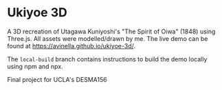 # Ukiyoe 3D

A 3D recreation of Utagawa Kuniyoshi's "The Spirit of Oiwa" (1848) using Three.js. All assets were modelled/drawn by me. The live demo can be found at https://avinella.github.io/ukiyoe-3d/.

The ```local-build``` branch contains instructions to build the demo locally using npm and npx.

Final project for UCLA's DESMA156
